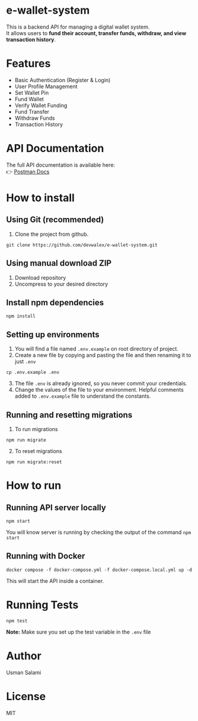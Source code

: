 # e-wallet-system
This is a backend API for managing a digital wallet system.  
It allows users to **fund their account, transfer funds, withdraw, and view transaction history**.  

# Features
- Basic Authentication (Register & Login)
- User Profile Management
- Set Wallet Pin
- Fund Wallet
- Verify Wallet Funding
- Fund Transfer
- Withdraw Funds
- Transaction History

# API Documentation
The full API documentation is available here:  
👉 [Postman Docs](https://documenter.getpostman.com/view/5916628/UVkqrEs8)

# How to install

## Using Git (recommended)
1. Clone the project from github.

```
git clone https://github.com/devwalex/e-wallet-system.git
```

## Using manual download ZIP

1. Download repository
2. Uncompress to your desired directory

## Install npm dependencies

```
npm install
```

## Setting up environments
1. You will find a file named `.env.example` on root directory of project.
2. Create a new file by copying and pasting the file and then renaming it to just `.env`

```
cp .env.example .env
```
3. The file `.env` is already ignored, so you never commit your credentials.
4. Change the values of the file to your environment. Helpful comments added to `.env.example` file to understand the constants.

## Running and resetting migrations

1. To run migrations
```
npm run migrate
```
2. To reset migrations
```
npm run migrate:reset
```

# How to run

## Running API server locally
```
npm start
```
You will know server is running by checking the output of the command `npm start`

## Running with Docker
```
docker compose -f docker-compose.yml -f docker-compose.local.yml up -d
```
This will start the API inside a container.

# Running Tests

```
npm test
```
**Note:** Make sure you set up the test variable in the `.env` file

# Author
Usman Salami

# License
MIT
